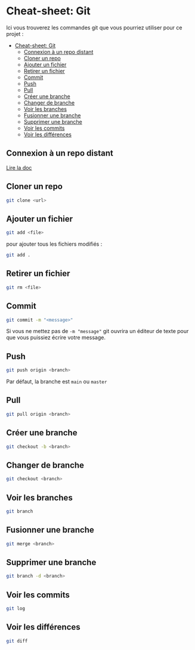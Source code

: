 # Cheat-sheet: Git

Ici vous trouverez les commandes git que vous pourriez utiliser pour ce projet :


- [Cheat-sheet: Git](#cheat-sheet-git)
  - [Connexion à un repo distant](#connexion-à-un-repo-distant)
  - [Cloner un repo](#cloner-un-repo)
  - [Ajouter un fichier](#ajouter-un-fichier)
  - [Retirer un fichier](#retirer-un-fichier)
  - [Commit](#commit)
  - [Push](#push)
  - [Pull](#pull)
  - [Créer une branche](#créer-une-branche)
  - [Changer de branche](#changer-de-branche)
  - [Voir les branches](#voir-les-branches)
  - [Fusionner une branche](#fusionner-une-branche)
  - [Supprimer une branche](#supprimer-une-branche)
  - [Voir les commits](#voir-les-commits)
  - [Voir les différences](#voir-les-différences)



## Connexion à un repo distant
[Lire la doc](https://docs.github.com/en/get-started/quickstart/set-up-git)

## Cloner un repo
```bash
git clone <url>
```

## Ajouter un fichier
```bash
git add <file>
```
pour ajouter tous les fichiers modifiés :
```bash
git add .
```

## Retirer un fichier
```bash
git rm <file>
```

## Commit
```bash
git commit -m "<message>"
```
Si vous ne mettez pas de `-m "message"` git ouvrira un éditeur de texte pour que vous puissiez écrire votre message.

## Push
```bash
git push origin <branch>
```
Par défaut, la branche est `main` ou `master`

## Pull
```bash
git pull origin <branch>
```

## Créer une branche
```bash
git checkout -b <branch>
```

## Changer de branche
```bash
git checkout <branch>
```

## Voir les branches
```bash
git branch
```

## Fusionner une branche
```bash
git merge <branch>
```

## Supprimer une branche
```bash
git branch -d <branch>
```

## Voir les commits
```bash
git log
```

## Voir les différences
```bash
git diff
```

